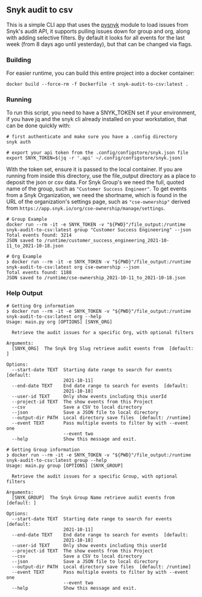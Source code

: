 ## Snyk audit to csv

This is a simple CLI app that uses the [pysnyk](https://github.com/snyk-labs/pysnyk) module to load issues from Snyk's audit API, it supports pulling issues down for group and org, along with adding selective filters. By default it looks for all events for the last week (from 8 days ago until yesterday), but that can be changed via flags.

### Building

For easier runtime, you can build this entire project into a docker container:
```
docker build --force-rm -f Dockerfile -t snyk-audit-to-csv:latest .
```

### Running

To run this script, you need to have a SNYK_TOKEN set if your environment, if you have jq and the snyk cli already installed on your workstation, that can be done quickly with:

```shell
# first authenticate and make sure you have a .config directory
snyk auth

# export your api token from the .config/configstore/snyk.json file
export SNYK_TOKEN=$(jq -r '.api' ~/.config/configstore/snyk.json)
```

With the token set, ensure it is passed to the local container. If you are running from inside this directory, use the file_output directory as a place to deposit the json or csv data. For Snyk Group's we need the full, quoted name of the group, such as `"Customer Success Engineer"`. To get events from a Snyk Organization, we need the shortname, which is found in the URL of the organization's settings page, such as `"cse-ownership"` derived from `https://app.snyk.io/org/cse-ownership/manage/settings`.

```shell
# Group Example
docker run --rm -it -e SNYK_TOKEN -v "${PWD}"/file_output:/runtime snyk-audit-to-csv:latest group "Customer Success Engineering" --json
Total events found: 3214
JSON saved to /runtime/customer_success_engineering_2021-10-11_to_2021-10-18.json

# Org Example
❯ docker run --rm -it -e SNYK_TOKEN -v "${PWD}"/file_output:/runtime snyk-audit-to-csv:latest org cse-ownership --json
Total events found: 1188
JSON saved to /runtime/cse-ownership_2021-10-11_to_2021-10-18.json
```

### Help Output

```
# Getting Org information
❯ docker run --rm -it -e SNYK_TOKEN -v "${PWD}"/file_output:/runtime snyk-audit-to-csv:latest org --help
Usage: main.py org [OPTIONS] [SNYK_ORG]

  Retrieve the audit issues for a specific Org, with optional filters

Arguments:
  [SNYK_ORG]  The Snyk Org Slug retrieve audit events from  [default: ]

Options:
  --start-date TEXT  Starting date range to search for events  [default:
                     2021-10-11]
  --end-date TEXT    End date range to search for events  [default:
                     2021-10-18]
  --user-id TEXT     Only show events including this userId
  --project-id TEXT  The show events from this Project
  --csv              Save a CSV to local directory
  --json             Save a JSON file to local directory
  --output-dir PATH  Local directory save files  [default: /runtime]
  --event TEXT       Pass multiple events to filter by with --event one
                     --event two
  --help             Show this message and exit.

# Getting Group information
❯ docker run --rm -it -e SNYK_TOKEN -v "${PWD}"/file_output:/runtime snyk-audit-to-csv:latest group --help
Usage: main.py group [OPTIONS] [SNYK_GROUP]

  Retrieve the audit issues for a specific Group, with optional filters

Arguments:
  [SNYK_GROUP]  The Snyk Group Name retrieve audit events from  [default: ]

Options:
  --start-date TEXT  Starting date range to search for events  [default:
                     2021-10-11]
  --end-date TEXT    End date range to search for events  [default:
                     2021-10-18]
  --user-id TEXT     Only show events including this userId
  --project-id TEXT  The show events from this Project
  --csv              Save a CSV to local directory
  --json             Save a JSON file to local directory
  --output-dir PATH  Local directory save files  [default: /runtime]
  --event TEXT       Pass multiple events to filter by with --event one
                     --event two
  --help             Show this message and exit.

```
